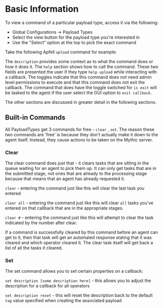 # Basic Information

To view a command of a particular payload type, access it via the following:

* Global Configurations -> Payload Types
* Select the view button for the payload type you're interested in
* Use the "Select" option at the top to pick the exact command

Take the following Apfell `upload` command for example:

The `description` provides some context as to what the command does or how it does it. The `help` section shows how to call the command. These two fields are presented the user if they type `help upload` while interacting with a callback. The toggles indicate that this command does not need admin level permissions to execute and that this command does not exit the callback. The command that does have the toggle switched for `is exit` will be tasked to the agent if the user select the GUI option to `exit callback`.&#x20;

The other sections are discussed in greater detail in the following sections.

## Built-in Commands

All PayloadTypes get 3 commands for free - `clear` , `set`. The reason these two commands are 'free' is because they don't actually make it down to the agent itself. Instead, they cause actions to be taken on the Mythic server.

### Clear

The clear command does just that - it clears tasks that are sitting in the queue waiting for an agent to pick them up. It can only get tasks that are in the submitted stage, not ones that are already to the processing stage because that means that an agent has already requested it.

`clear` - entering the command just like this will clear the last task you entered

`clear all` - entering the command just like this will clear `all` tasks you've entered on that callback that are in the appropriate stages.

`clear #` - entering the command just like this will attempt to clear the task indicated by the number after clear.

If a command is successfully cleared by this command before an agent can get to it, then that task will get an automated response stating that it was cleared and which operator cleared it. The clear task itself will get back a list of all the tasks it cleared.

### Set

The set command allows you to set certain properties on a callback:

`set description [some description here]` - this allows you to adjust the description for a callback for all operators

`set description reset` - this will reset the description back to the default `tag` value specified when creating the associated payload
